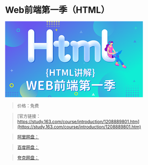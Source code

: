 # Web前端第一季（HTML）

![img](../../../assets/study163/free/17efb8eb93b1440c809fb0612e145799.png)

> 价格：免费

> [官方链接：https://study.163.com/course/introduction/1208889801.htm](https://study.163.com/course/introduction/1208889801.htm)

> [阿里网盘：]()

> [百度网盘：]()

> [夸克网盘：]()
